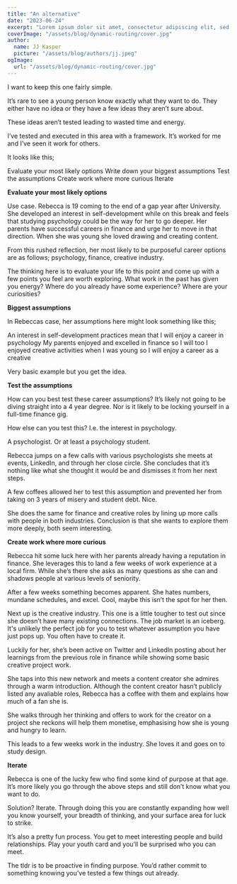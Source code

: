 ```yaml
---
title: "An alternative"
date: "2023-06-24"
excerpt: "Lorem ipsum dolor sit amet, consectetur adipiscing elit, sed do eiusmod tempor incididunt ut labore et dolore magna aliqua. Praesent elementum facilisis leo vel fringilla est ullamcorper eget. At imperdiet dui accumsan sit amet nulla facilities morbi tempus."
coverImage: "/assets/blog/dynamic-routing/cover.jpg"
author:
  name: JJ Kasper
  picture: "/assets/blog/authors/jj.jpeg"
ogImage:
  url: "/assets/blog/dynamic-routing/cover.jpg"
---
```


I want to keep this one fairly simple.

It’s rare to see a young person know exactly what they want to do. They either have no idea or they have a few ideas they aren’t sure about.

These ideas aren’t tested leading to wasted time and energy.

I’ve tested and executed in this area with a framework. It’s worked for me and I’ve seen it work for others.

It looks like this;

Evaluate your most likely options
Write down your biggest assumptions
Test the assumptions
Create work where more curious
Iterate

**Evaluate your most likely options**

Use case. Rebecca is 19 coming to the end of a gap year after University. She developed an interest in self-development while on this break and feels that studying psychology could be the way for her to go deeper. Her parents have successful careers in finance and urge her to move in that direction. When she was young she loved drawing and creating content.

From this rushed reflection, her most likely to be purposeful career options are as follows; psychology, finance, creative industry.

The thinking here is to evaluate your life to this point and come up with a few points you feel are worth exploring. What work in the past has given you energy? Where do you already have some experience? Where are your curiosities?

**Biggest assumptions**

In Rebeccas case, her assumptions here might look something like this;

An interest in self-development practices mean that I will enjoy a career in psychology
My parents enjoyed and excelled in finance so I will too
I enjoyed creative activities when I was young so I will enjoy a career as a creative

Very basic example but you get the idea.

**Test the assumptions**

How can you best test these career assumptions? It’s likely not going to be diving straight into a 4 year degree. Nor is it likely to be locking yourself in a full-time finance gig.

How else can you test this? I.e. the interest in psychology.

A psychologist. Or at least a psychology student.

Rebecca jumps on a few calls with various psychologists she meets at events, LinkedIn, and through her close circle. She concludes that it’s nothing like what she thought it would be and dismisses it from her next steps.

A few coffees allowed her to test this assumption and prevented her from taking on 3 years of misery and student debt. Nice.

She does the same for finance and creative roles by lining up more calls with people in both industries. Conclusion is that she wants to explore them more deeply, both seem interesting.

**Create work where more curious**

Rebecca hit some luck here with her parents already having a reputation in finance. She leverages this to land a few weeks of work experience at a local firm. While she’s there she asks as many questions as she can and shadows people at various levels of seniority.

After a few weeks something becomes apparent. She hates numbers, mundane schedules, and excel. Cool, maybe this isn’t the spot for her then.

Next up is the creative industry. This one is a little tougher to test out since she doesn’t have many existing connections. The job market is an iceberg. It's unlikely the perfect job for you to test whatever assumption you have just pops up. You often have to create it.

Luckily for her, she’s been active on Twitter and LinkedIn posting about her learnings from the previous role in finance while showing some basic creative project work.

She taps into this new network and meets a content creator she admires through a warm introduction. Although the content creator hasn’t publicly listed any avaliable roles, Rebecca has a coffee with them and explains how much of a fan she is.

She walks through her thinking and offers to work for the creator on a project she reckons will help them monetise, emphasising how she is young and hungry to learn.

This leads to a few weeks work in the industry. She loves it and goes on to study design.

**Iterate**

Rebecca is one of the lucky few who find some kind of purpose at that age. It’s more likely you go through the above steps and still don’t know what you want to do.

Solution? Iterate. Through doing this you are constantly expanding how well you know yourself, your breadth of thinking, and your surface area for luck to strike.

It’s also a pretty fun process. You get to meet interesting people and build relationships. Play your youth card and you’ll be surprised who you can meet.

The tldr is to be proactive in finding purpose. You’d rather commit to something knowing you’ve tested a few things out already.

